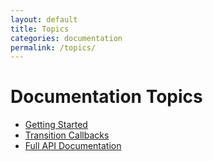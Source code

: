 ```yaml
---
layout: default
title: Topics
categories: documentation
permalink: /topics/
---
```


# Documentation Topics

* [Getting Started](/GETTING_STARTED)
* [Transition Callbacks](/callbacks)
* [Full API Documentation](/docs)
